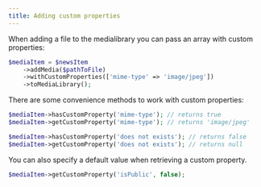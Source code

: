 ```yaml
---
title: Adding custom properties
---
```


When adding a file to the medialibrary you can pass an array with custom properties:

```php
$mediaItem = $newsItem
    ->addMedia($pathToFile)
    ->withCustomProperties(['mime-type' => 'image/jpeg'])
    ->toMediaLibrary();
```

There are some convenience methods to work with custom properties:

```php
$mediaItem->hasCustomProperty('mime-type'); // returns true
$mediaItem->getCustomProperty('mime-type'); // returns 'image/jpeg'

$mediaItem->hasCustomProperty('does not exists'); // returns false
$mediaItem->getCustomProperty('does not exists'); // returns null
```

You can also specify a default value when retrieving a custom property.

```php
$mediaItem->getCustomProperty('isPublic', false);
```
